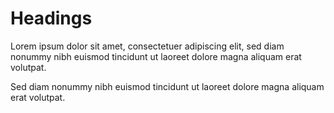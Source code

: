 # Headings

Lorem ipsum dolor sit amet, consectetuer adipiscing elit, sed diam nonummy nibh euismod tincidunt ut laoreet dolore magna aliquam erat volutpat.

Sed diam nonummy nibh euismod tincidunt ut laoreet dolore magna aliquam erat volutpat.

<!-- STORY -->